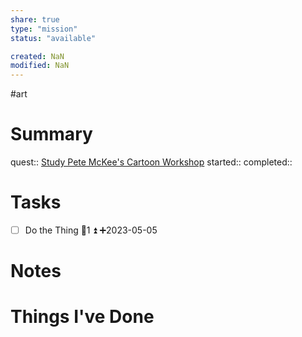 ```yaml
---
share: true
type: "mission"
status: "available"

created: NaN 
modified: NaN
---
```

 #art
# Summary
quest:: [Study Pete McKee's Cartoon Workshop](./Study%20Pete%20McKee's%20Cartoon%20Workshop.md)
started:: 
completed::
# Tasks
- [ ] Do the Thing  🥄1 ⏫ ➕2023-05-05
# Notes

# Things I've Done
